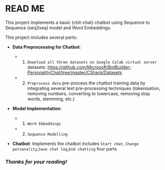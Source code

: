 # READ ME

This project implements a basic (chit-chat) chatbot using Sequence to Sequence (seq2seq) model and Word Embeddings.

This project includes several parts:

* __Data Preprocessing for Chatbot__: 
	- 1. `Download all three datasets on Google Colab virtual server`  
	datasets: https://github.com/Microsoft/BotBuilder-PersonalityChat/tree/master/CSharp/Datasets				
	- 2. `Preprocess data` pre-process the chatbot training data by integrating several text pre-processing techniques (tokenisation, removing numbers, converting to lowercase, removing stop words, stemming, etc.) 

	
* __Model Implementation__: 
	- 1. `Word Embeddings`  
			
	- 2. `Sequence Modelling`

* __Chatbot__: Implements the chatbot includes `Start chat`, `Change personality`,`Save chat log`,`End chatting` four parts

### ***Thanks for your reading!***
